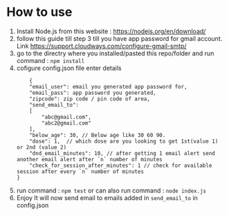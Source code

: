 # How to use
1. Install Node.js from this website : https://nodejs.org/en/download/
2. follow this guide till step 3 till you have app password for gmail account. Link https://support.cloudways.com/configure-gmail-smtp/
3. go to the directry where you installed/pasted this repo/folder and run command : `npm install`
4. cofigure config.json file 
enter details 
    ```
        {
        "email_user": email you generated app password for,
        "email_pass": app password you generated,
        "zipcode": zip code / pin code of area,
        "send_email_to": 
        [
            "abc@gmail.com",  
            "abc2@gmail.com"
        ],
        "below_age": 30, // Below age like 30 60 90. 
        "dose": 1,  // which dose are you looking to get 1st(value 1) or 2nd (value 2)
        "dnd_email_minutes": 10, // after getting 1 email alert send another email alert after `n` number of minutes
        "check_for_session_after_minutes": 1 // check for available session after every `n` number of minutes
    }
    ```
5. run command : `npm test` or can also run command : `node index.js`
6. Enjoy It will now send email to emails added in `send_email_to` in config.json 